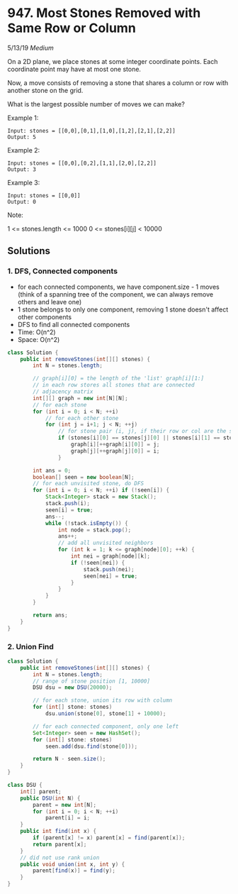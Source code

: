 # 947. Most Stones Removed with Same Row or Column
5/13/19
*Medium*

On a 2D plane, we place stones at some integer coordinate points.  Each coordinate point may have at most one stone.

Now, a move consists of removing a stone that shares a column or row with another stone on the grid.

What is the largest possible number of moves we can make?



Example 1:
```
Input: stones = [[0,0],[0,1],[1,0],[1,2],[2,1],[2,2]]
Output: 5
```
Example 2:
```
Input: stones = [[0,0],[0,2],[1,1],[2,0],[2,2]]
Output: 3
```
Example 3:
```
Input: stones = [[0,0]]
Output: 0
```


Note:

1 <= stones.length <= 1000
0 <= stones[i][j] < 10000

## Solutions
### 1. DFS, Connected components
- for each connected components, we have component.size - 1 moves (think of a spanning tree of the component, we can always remove others and leave one)
- 1 stone belongs to only one component, removing 1 stone doesn't affect other components
- DFS to find all connected components
- Time: O(n^2)
- Space: O(n^2)

```Java
class Solution {
    public int removeStones(int[][] stones) {
        int N = stones.length;

        // graph[i][0] = the length of the 'list' graph[i][1:]
        // in each row stores all stones that are connected
        // adjacency matrix
        int[][] graph = new int[N][N];
        // for each stone
        for (int i = 0; i < N; ++i)
            // for each other stone
            for (int j = i+1; j < N; ++j)
                // for stone pair (i, j), if their row or col are the same, they belong to one component
                if (stones[i][0] == stones[j][0] || stones[i][1] == stones[j][1]) {
                    graph[i][++graph[i][0]] = j;
                    graph[j][++graph[j][0]] = i;
                }

        int ans = 0;
        boolean[] seen = new boolean[N];
        // for each unvisited stone, do DFS
        for (int i = 0; i < N; ++i) if (!seen[i]) {
            Stack<Integer> stack = new Stack();
            stack.push(i);
            seen[i] = true;
            ans--;
            while (!stack.isEmpty()) {
                int node = stack.pop();
                ans++;
                // add all unvisited neighbors
                for (int k = 1; k <= graph[node][0]; ++k) {
                    int nei = graph[node][k];
                    if (!seen[nei]) {
                        stack.push(nei);
                        seen[nei] = true;
                    }
                }
            }
        }

        return ans;
    }
}
```

### 2. Union Find
```Java
class Solution {
    public int removeStones(int[][] stones) {
        int N = stones.length;
        // range of stone position [1, 10000]
        DSU dsu = new DSU(20000);

        // for each stone, union its row with column
        for (int[] stone: stones)
            dsu.union(stone[0], stone[1] + 10000);

        // for each connected component, only one left
        Set<Integer> seen = new HashSet();
        for (int[] stone: stones)
            seen.add(dsu.find(stone[0]));

        return N - seen.size();
    }
}

class DSU {
    int[] parent;
    public DSU(int N) {
        parent = new int[N];
        for (int i = 0; i < N; ++i)
            parent[i] = i;
    }
    public int find(int x) {
        if (parent[x] != x) parent[x] = find(parent[x]);
        return parent[x];
    }
    // did not use rank union
    public void union(int x, int y) {
        parent[find(x)] = find(y);
    }
}
```
